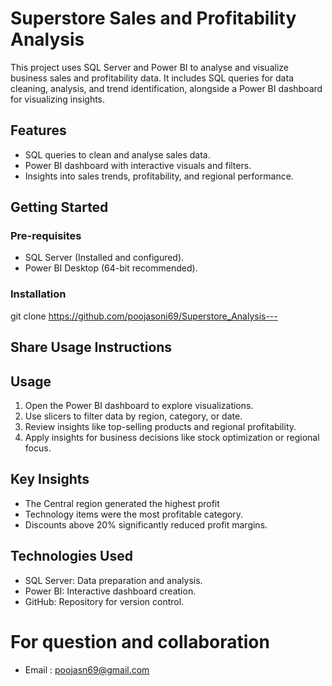 # Superstore Sales and Profitability Analysis

This project uses SQL Server and Power BI to analyse and visualize business sales and profitability data. It includes SQL queries for data cleaning, analysis, and trend identification, alongside a Power BI dashboard for visualizing insights.

## Features
- SQL queries to clean and analyse sales data.
- Power BI dashboard with interactive visuals and filters.
- Insights into sales trends, profitability, and regional performance.

## Getting Started
### Pre-requisites
- SQL Server (Installed and configured).
- Power BI Desktop (64-bit recommended).

### Installation

   git clone https://github.com/poojasoni69/Superstore_Analysis---

## Share Usage Instructions

## Usage
1. Open the Power BI dashboard to explore visualizations.
2. Use slicers to filter data by region, category, or date.
3. Review insights like top-selling products and regional profitability.
4. Apply insights for business decisions like stock optimization or regional focus.

## Key Insights
- The Central region generated the highest profit
- Technology items were the most profitable category.
- Discounts above 20% significantly reduced profit margins.

## Technologies Used
- SQL Server: Data preparation and analysis.
- Power BI: Interactive dashboard creation.
- GitHub: Repository for version control.

# For question and collaboration
- Email  : poojasn69@gmail.com
